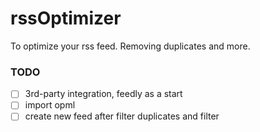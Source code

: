 # rssOptimizer
To optimize your rss feed. Removing duplicates and more.

### TODO
- [ ] 3rd-party integration, feedly as a start
- [ ] import opml
- [ ] create new feed after filter duplicates and filter
